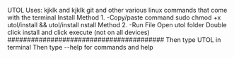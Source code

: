 UTOL
 Uses: kjklk and kjklk git and other various linux commands that come with the terminal
Install Method 1.
-Copy/paste command
sudo chmod +x utol/install && utol/install
nstall Method 2.
-Run File
Open utol folder
Double click install and click execute (not on all devices)
########################################
Then type UTOL in terminal
Then type --help for commands and help
